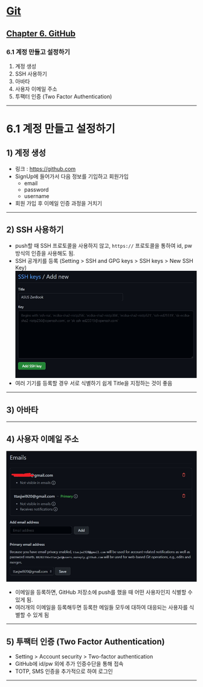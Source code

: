 # <a href = "../../README.md" target="_blank">Git</a>
## <a href = "README.md" target="_blank">Chapter 6. GitHub</a>
### 6.1 계정 만들고 설정하기
1) 계정 생성
2) SSH 사용하기
3) 아바타
4) 사용자 이메일 주소
5) 투팩터 인증 (Two Factor Authentication)

---

# 6.1 계정 만들고 설정하기

## 1) 계정 생성

- 링크 : <a href="https://github.com" target="_blank"> https://github.com </a>
- SignUp에 들어가서 다음 정보를 기입하고 회원가입
  - email
  - password
  - username
- 회원 가입 후 이메일 인증 과정을 거치기

---

## 2) SSH 사용하기

- push할 때 SSH 프로토콜을 사용하지 않고, `https://` 프로토콜을 통하여 id, pw 방식의 인증을 사용해도 됨.
- SSH 공개키를 등록 (Setting > SSH and GPG keys > SSH keys > New SSH Key)
![img](img/Add_SSH_Key.jpg)
- 여러 기기를 등록할 경우 서로 식별하기 쉽게 Title을 지정하는 것이 좋음

---

## 3) 아바타

---

## 4) 사용자 이메일 주소
![img](img/Add_Email.jpg)
- 이메일을 등록하면, GitHub 저장소에 push를 했을 때 어떤 사용자인지 식별할 수 있게 됨.
- 여러개의 이메일을 등록해두면 등록한 메일들 모두에 대하여 대응되는 사용자를 식별할 수 있게 됨

---

## 5) 투팩터 인증 (Two Factor Authentication)
- Setting > Account security > Two-factor authentication
- GitHub에 id/pw 외에 추가 인증수단을 통해 접속
- TOTP, SMS 인증을 추가적으로 하여 로그인

---
